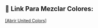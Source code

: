 ## 🔗 Link Para Mezclar Colores:

[[Abrir United Colors]](https://united-colors-vite-jvs4wdyn8-tobiassl.vercel.app/)
